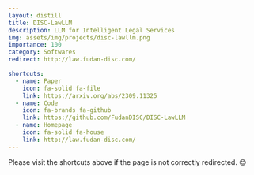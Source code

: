 ```yaml
---
layout: distill
title: DISC-LawLLM
description: LLM for Intelligent Legal Services
img: assets/img/projects/disc-lawllm.png
importance: 100
category: Softwares
redirect: http://law.fudan-disc.com/

shortcuts:
  - name: Paper
    icon: fa-solid fa-file
    link: https://arxiv.org/abs/2309.11325
  - name: Code
    icon: fa-brands fa-github
    link: https://github.com/FudanDISC/DISC-LawLLM
  - name: Homepage
    icon: fa-solid fa-house
    link: http://law.fudan-disc.com/
---
```


Please visit the shortcuts above if the page is not correctly redirected. 😊
